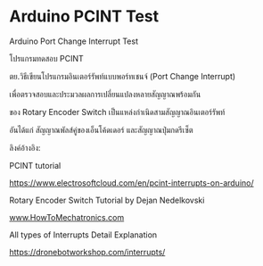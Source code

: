 # Arduino PCINT Test
Arduino Port Change Interrupt Test

โปรแกรมทดสอบ PCINT 

ตย.วิธีเขียนโปรแกรมอินเตอร์รัพท์แบบพอร์ทเชนจ์ (Port Change Interrupt)

เพื่อตรวจสอบและประมวลผลการเปลี่ยนแปลงหลายสัญญาณพร้อมกัน

ของ Rotary Encoder Switch เป็นแหล่งกำเนิดสามสัญญาณอินเตอร์รัพท์

อันได้แก่ สัญญาณพัลส์คู่ของเอ็นโค้ดเดอร์ และสัญญาณปุ่มกดรีเซ็ต



ลิงค์อ้างอิง:

PCINT tutorial

https://www.electrosoftcloud.com/en/pcint-interrupts-on-arduino/
 


Rotary Encoder Switch Tutorial by Dejan Nedelkovski 

www.HowToMechatronics.com



All types of Interrupts Detail Explanation
 
https://dronebotworkshop.com/interrupts/
